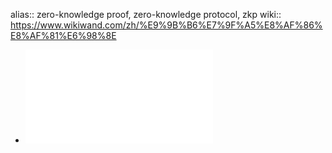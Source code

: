 alias:: zero-knowledge proof, zero-knowledge protocol, zkp
wiki:: https://www.wikiwand.com/zh/%E9%9B%B6%E7%9F%A5%E8%AF%86%E8%AF%81%E6%98%8E

- ![Why and How zk-SNARK Works- Definitive Explanation.pdf](../assets/Why_and_How_zk-SNARK_Works-_Definitive_Explanation_1641805328001_0.pdf)